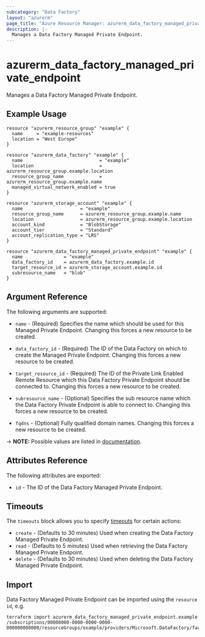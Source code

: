 ```yaml
---
subcategory: "Data Factory"
layout: "azurerm"
page_title: "Azure Resource Manager: azurerm_data_factory_managed_private_endpoint"
description: |-
  Manages a Data Factory Managed Private Endpoint.
---
```


# azurerm_data_factory_managed_private_endpoint

Manages a Data Factory Managed Private Endpoint.

## Example Usage

```hcl
resource "azurerm_resource_group" "example" {
  name     = "example-resources"
  location = "West Europe"
}

resource "azurerm_data_factory" "example" {
  name                            = "example"
  location                        = azurerm_resource_group.example.location
  resource_group_name             = azurerm_resource_group.example.name
  managed_virtual_network_enabled = true
}

resource "azurerm_storage_account" "example" {
  name                     = "example"
  resource_group_name      = azurerm_resource_group.example.name
  location                 = azurerm_resource_group.example.location
  account_kind             = "BlobStorage"
  account_tier             = "Standard"
  account_replication_type = "LRS"
}

resource "azurerm_data_factory_managed_private_endpoint" "example" {
  name               = "example"
  data_factory_id    = azurerm_data_factory.example.id
  target_resource_id = azurerm_storage_account.example.id
  subresource_name   = "blob"
}
```

## Argument Reference

The following arguments are supported:

* `name` - (Required) Specifies the name which should be used for this Managed Private Endpoint. Changing this forces a new resource to be created.

* `data_factory_id` - (Required) The ID of the Data Factory on which to create the Managed Private Endpoint. Changing this forces a new resource to be created.

* `target_resource_id` - (Required) The ID of the Private Link Enabled Remote Resource which this Data Factory Private Endpoint should be connected to. Changing this forces a new resource to be created.

* `subresource_name` - (Optional) Specifies the sub resource name which the Data Factory Private Endpoint is able to connect to. Changing this forces a new resource to be created.

* `fqdns` - (Optional) Fully qualified domain names. Changing this forces a new resource to be created.

-> **NOTE:** Possible values are listed in [documentation](https://docs.microsoft.com/en-us/azure/private-link/private-endpoint-overview#dns-configuration).

## Attributes Reference

The following attributes are exported:

* `id` - The ID of the Data Factory Managed Private Endpoint.

## Timeouts

The `timeouts` block allows you to specify [timeouts](https://www.terraform.io/docs/configuration/resources.html#timeouts) for certain actions:

* `create` - (Defaults to 30 minutes) Used when creating the Data Factory Managed Private Endpoint.
* `read` - (Defaults to 5 minutes) Used when retrieving the Data Factory Managed Private Endpoint.
* `delete` - (Defaults to 30 minutes) Used when deleting the Data Factory Managed Private Endpoint.

## Import

Data Factory Managed Private Endpoint can be imported using the `resource id`, e.g.

```shell
terraform import azurerm_data_factory_managed_private_endpoint.example /subscriptions/00000000-0000-0000-0000-000000000000/resourceGroups/example/providers/Microsoft.DataFactory/factories/example/managedVirtualNetworks/default/managedPrivateEndpoints/endpoint1
```
